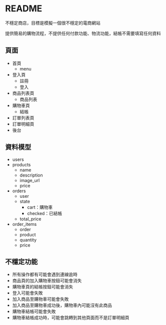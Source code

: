 # README

不穩定商店，目標是模擬一個很不穩定的電商網站

提供簡易的購物流程，不提供任何付款功能、物流功能，結帳不需要填寫任何資料

## 頁面
- 首頁
  - menu
- 登入頁
  - 註冊
  - 登入
- 商品列表頁
  - 商品列表
- 購物車頁
  - 結帳
- 訂單列表頁
- 訂單明細頁
- 後台


## 資料模型
- users
- products
  - name
  - description
  - image_url
  - price
- orders
  - user
  - state
    - cart：購物車
    - checked：已結帳
  - total_price
- order_items
  - order
  - product
  - quantity
  - price

## 不穩定功能
- 所有操作都有可能會遇到連線逾時
- 商品頁的加入購物車按鈕可能會消失
- 購物車頁的結帳按鈕可能會消失
- 登入可能會失敗
- 加入商品至購物車可能會失敗
- 加入商品至購物車成功後，購物車內可能沒有此商品
- 購物車結帳可能會失敗
- 購物車結帳成功時，可能會跳轉到其他頁面而不是訂單明細頁
